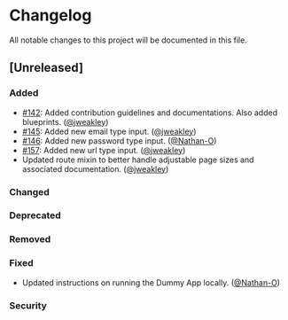 # Changelog
All notable changes to this project will be documented in this file.

## [Unreleased]
### Added
  * [#142](https://github.com/wildland/ember-bootstrap-controls/issues/142): Added contribution guidelines and documentations. Also added blueprints. ([@jweakley][])
  * [#145](https://github.com/wildland/ember-bootstrap-controls/issues/145): Added new email type input. ([@jweakley][])
  * [#146](https://github.com/wildland/ember-bootstrap-controls/issues/146): Added new password type input. ([@Nathan-O][])
  * [#157](https://github.com/wildland/ember-bootstrap-controls/issues/1578): Added new url type input. ([@jweakley][])
  * Updated route mixin to better handle adjustable page sizes and associated documentation. ([@jweakley][])
### Changed
### Deprecated
### Removed
### Fixed
  * Updated instructions on running the Dummy App locally. ([@Nathan-O][])
### Security

[@jweakley]: https://github.com/jweakley
[@Nathan-O]: https://github.com/Nathan-O
